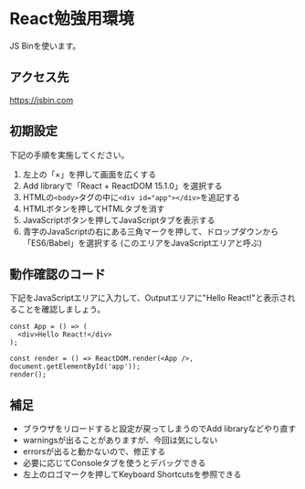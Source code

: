 # React勉強用環境

JS Binを使います。

## アクセス先

<https://jsbin.com>

## 初期設定

下記の手順を実施してください。

1. 左上の「×」を押して画面を広くする
2. Add libraryで「React + ReactDOM 15.1.0」を選択する
3. HTMLの`<body>`タグの中に`<div id="app"></div>`を追記する
4. HTMLボタンを押してHTMLタブを消す
5. JavaScriptボタンを押してJavaScriptタブを表示する
6. 青字のJavaScriptの右にある三角マークを押して、ドロップダウンから「ES6/Babel」を選択する (このエリアをJavaScriptエリアと呼ぶ)

## 動作確認のコード

下記をJavaScriptエリアに入力して、Outputエリアに"Hello React!"と表示されることを確認しましょう。

```
const App = () => (
  <div>Hello React!</div>
);

const render = () => ReactDOM.render(<App />, document.getElementById('app'));
render();
```

## 補足

- ブラウザをリロードすると設定が戻ってしまうのでAdd libraryなどやり直す
- warningsが出ることがありますが、今回は気にしない
- errorsが出ると動かないので、修正する
- 必要に応じてConsoleタブを使うとデバッグできる
- 左上のロゴマークを押してKeyboard Shortcutsを参照できる
